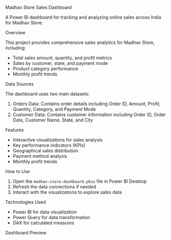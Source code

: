 Madhav Store Sales Dashboard

A Power BI dashboard for tracking and analyzing online sales across India for Madhav Store.

Overview

This project provides comprehensive sales analytics for Madhav Store, including:
- Total sales amount, quantity, and profit metrics
- Sales by customer, state, and payment mode
- Product category performance
- Monthly profit trends

Data Sources

The dashboard uses two main datasets:
1. Orders Data: Contains order details including Order ID, Amount, Profit, Quantity, Category, and Payment Mode
2. Customer Data: Contains customer information including Order ID, Order Date, Customer Name, State, and City

Features

- Interactive visualizations for sales analysis
- Key performance indicators (KPIs)
- Geographical sales distribution
- Payment method analysis
- Monthly profit trends

How to Use

1. Open the `madhav-store-dashboard.pbix` file in Power BI Desktop
2. Refresh the data connections if needed
3. Interact with the visualizations to explore sales data

Technologies Used

- Power BI for data visualization
- Power Query for data transformation
- DAX for calculated measures

Dashboard Preview

